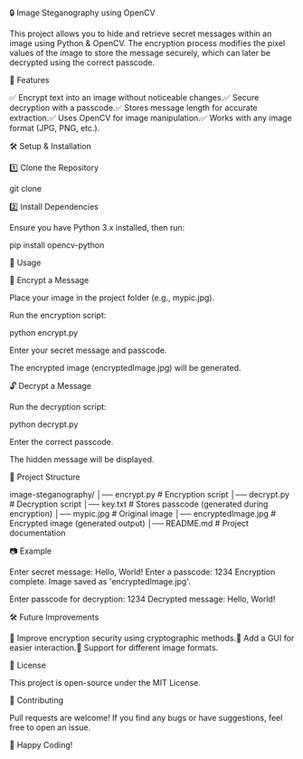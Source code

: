 🔒 Image Steganography using OpenCV

This project allows you to hide and retrieve secret messages within an image using Python & OpenCV. The encryption process modifies the pixel values of the image to store the message securely, which can later be decrypted using the correct passcode.

📌 Features

✅ Encrypt text into an image without noticeable changes.✅ Secure decryption with a passcode.✅ Stores message length for accurate extraction.✅ Uses OpenCV for image manipulation.✅ Works with any image format (JPG, PNG, etc.).

🛠️ Setup & Installation

1️⃣ Clone the Repository

git clone 

2️⃣ Install Dependencies

Ensure you have Python 3.x installed, then run:

pip install opencv-python

🔹 Usage

🔐 Encrypt a Message

Place your image in the project folder (e.g., mypic.jpg).

Run the encryption script:

python encrypt.py

Enter your secret message and passcode.

The encrypted image (encryptedImage.jpg) will be generated.

🔓 Decrypt a Message

Run the decryption script:

python decrypt.py

Enter the correct passcode.

The hidden message will be displayed.

📁 Project Structure

image-steganography/
│── encrypt.py            # Encryption script
│── decrypt.py            # Decryption script
│── key.txt               # Stores passcode (generated during encryption)
│── mypic.jpg             # Original image
│── encryptedImage.jpg    # Encrypted image (generated output)
│── README.md             # Project documentation

📷 Example

Enter secret message: Hello, World!
Enter a passcode: 1234
Encryption complete. Image saved as 'encryptedImage.jpg'.

Enter passcode for decryption: 1234
Decrypted message: Hello, World!

🛠️ Future Improvements

🔹 Improve encryption security using cryptographic methods.🔹 Add a GUI for easier interaction.🔹 Support for different image formats.

📜 License

This project is open-source under the MIT License.

🤝 Contributing

Pull requests are welcome! If you find any bugs or have suggestions, feel free to open an issue.

🚀 Happy Coding!

